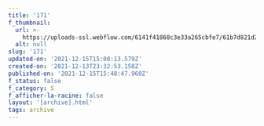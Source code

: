 ```yaml
---
title: '171'
f_thumbnail:
  url: >-
    https://uploads-ssl.webflow.com/6141f41868c3e33a265cbfe7/61b7d821d2e5f576767e2e5b_171.jpg
  alt: null
slug: '171'
updated-on: '2021-12-15T15:00:13.579Z'
created-on: '2021-12-13T23:32:53.158Z'
published-on: '2021-12-15T15:48:47.960Z'
f_status: false
f_category: S
f_afficher-la-racine: false
layout: '[archive].html'
tags: archive
---
```



